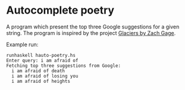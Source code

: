 # Autocomplete poetry

A program which present the top three Google suggestions for a given string. The program is inspired by the project [Glaciers by Zach Gage](http://www.postmastersart.com/archive/gage16/gage16direct.html).

Example run:
```
runhaskell hauto-poetry.hs
Enter query: i am afraid of
Fetching top three suggestions from Google:
  i am afraid of death
  i am afraid of losing you
  i am afraid of heights
```
